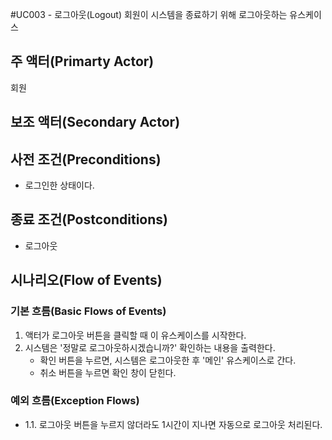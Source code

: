 #UC003 - 로그아웃(Logout)
회원이 시스템을 종료하기 위해 로그아웃하는 유스케이스

## 주 액터(Primarty Actor)
회원

## 보조 액터(Secondary Actor)

## 사전 조건(Preconditions)
- 로그인한 상태이다. 

## 종료 조건(Postconditions)
- 로그아웃

## 시나리오(Flow of Events)

### 기본 흐름(Basic Flows of Events)
1. 액터가 로그아웃 버튼을 클릭할 때 이 유스케이스를 시작한다.
2. 시스템은 '정말로 로그아웃하시겠습니까?' 확인하는 내용을 출력한다. 
    - 확인 버튼을 누르면, 시스템은 로그아웃한 후 '메인' 유스케이스로 간다.
    - 취소 버튼을 누르면 확인 창이 닫힌다. 



### 예외 흐름(Exception Flows)
- 1.1. 로그아웃 버튼을 누르지 않더라도 1시간이 지나면 자동으로 로그아웃 처리된다. 


